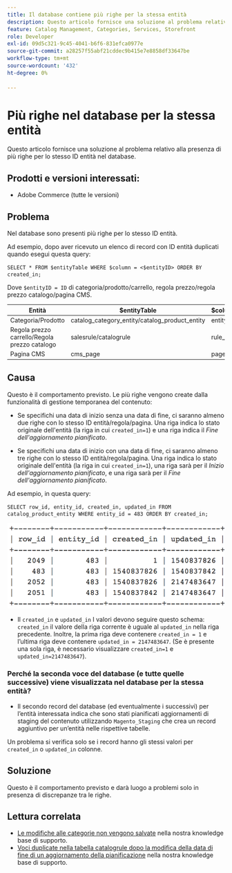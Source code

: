 ```yaml
---
title: Il database contiene più righe per la stessa entità
description: Questo articolo fornisce una soluzione al problema relativo alla presenza di più righe per lo stesso ID entità nel database.
feature: Catalog Management, Categories, Services, Storefront
role: Developer
exl-id: 09d5c321-9c45-4041-b6f6-831efca0977e
source-git-commit: a28257f55abf21cddec9b415e7e8858df33647be
workflow-type: tm+mt
source-wordcount: '432'
ht-degree: 0%

---
```


# Più righe nel database per la stessa entità

Questo articolo fornisce una soluzione al problema relativo alla presenza di più righe per lo stesso ID entità nel database.

## Prodotti e versioni interessati:

* Adobe Commerce (tutte le versioni)

## Problema

Nel database sono presenti più righe per lo stesso ID entità.

Ad esempio, dopo aver ricevuto un elenco di record con ID entità duplicati quando esegui questa query:

```
SELECT * FROM $entityTable WHERE $column = <$entityID> ORDER BY created_in;
```

Dove `$entityID = ID` di categoria/prodotto/carrello, regola prezzo/regola prezzo catalogo/pagina CMS.

| Entità | $entityTable | $column |
|------------------|-----------------------------------|------------------|
| Categoria/Prodotto | catalog_category_entity/catalog_product_entity | entity_id |
| Regola prezzo carrello/Regola prezzo catalogo | salesrule/catalogrule | rule_id |
| Pagina CMS | cms_page | page_id |

## Causa

Questo è il comportamento previsto. Le più righe vengono create dalla funzionalità di gestione temporanea del contenuto:

* Se specifichi una data di inizio senza una data di fine, ci saranno almeno due righe con lo stesso ID entità/regola/pagina. Una riga indica lo stato originale dell&#39;entità (la riga in cui `created_in=1`) e una riga indica il *Fine dell&#39;aggiornamento pianificato*.

* Se specifichi una data di inizio con una data di fine, ci saranno almeno tre righe con lo stesso ID entità/regola/pagina. Una riga indica lo stato originale dell&#39;entità (la riga in cui `created_in=1`), una riga sarà per il *Inizio dell&#39;aggiornamento pianificato*, e una riga sarà per il *Fine dell&#39;aggiornamento pianificato*.

Ad esempio, in questa query:

```
SELECT row_id, entity_id, created_in, updated_in FROM catalog_product_entity WHERE entity_id = 483 ORDER BY created_in;
```

![multiple_rows_in_database.png](assets/multiple_rows_in_database.png)

* Il `created_in` e `updated_in` I valori devono seguire questo schema: `created_in` il valore della riga corrente è uguale al `updated_in` nella riga precedente. Inoltre, la prima riga deve contenere `created_in = 1` e l’ultima riga deve contenere `updated_in = 2147483647`. (Se è presente una sola riga, è necessario visualizzare `created_in=1` e `updated_in=2147483647`).

### Perché la seconda voce del database (e tutte quelle successive) viene visualizzata nel database per la stessa entità?

* Il secondo record del database (ed eventualmente i successivi) per l’entità interessata indica che sono stati pianificati aggiornamenti di staging del contenuto utilizzando `Magento_Staging` che crea un record aggiuntivo per un’entità nelle rispettive tabelle.

Un problema si verifica solo se i record hanno gli stessi valori per `created_in` o `updated_in` colonne.

## Soluzione

Questo è il comportamento previsto e darà luogo a problemi solo in presenza di discrepanze tra le righe.

## Lettura correlata

* [Le modifiche alle categorie non vengono salvate](https://experienceleague.adobe.com/docs/commerce-knowledge-base/kb/troubleshooting/miscellaneous/changes-to-categories-are-not-being-saved.html) nella nostra knowledge base di supporto.
* [Voci duplicate nella tabella catalogrule dopo la modifica della data di fine di un aggiornamento della pianificazione](https://experienceleague.adobe.com/docs/commerce-knowledge-base/kb/troubleshooting/known-issues-patches-attached/duplicate-entries-in-the-catalogrule-table-after-editing-the-end-date-of-a-schedule-update.html) nella nostra knowledge base di supporto.

